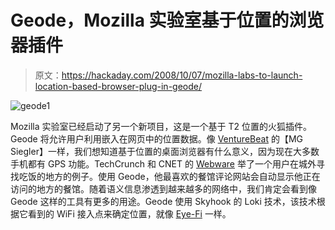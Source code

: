 # Geode，Mozilla 实验室基于位置的浏览器插件

> 原文：<https://hackaday.com/2008/10/07/mozilla-labs-to-launch-location-based-browser-plug-in-geode/>

![](img/503827ceea47986ac448c92c25dd7791.png "geode1")

Mozilla 实验室已经启动了另一个新项目，这是一个基于 T2 位置的火狐插件。Geode 将允许用户利用嵌入在网页中的位置数据。像 [VentureBeat](http://venturebeat.com/2008/10/06/location-comes-to-the-desktop-browser-with-mozillas-geode/ "Location comes to the web browser with Mozilla’s Geode") 的【MG Siegler】一样，我们想知道基于位置的桌面浏览器有什么意义，因为现在大多数手机都有 GPS 功能。TechCrunch 和 CNET 的 [Webware](http://news.cnet.com/8301-17939_109-10059557-2.html "Mozilla's Geode brings geographic Web to Firefox") 举了一个用户在城外寻找吃饭的地方的例子。使用 Geode，他最喜欢的餐馆评论网站会自动显示他正在访问的地方的餐馆。随着语义信息渗透到越来越多的网络中，我们肯定会看到像 Geode 这样的工具有更多的用途。Geode 使用 Skyhook 的 Loki 技术，该技术根据它看到的 WiFi 接入点来确定位置，就像 [Eye-Fi](http://hackaday.com/2008/06/27/eye-fi-explore-review/) 一样。